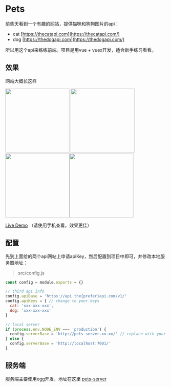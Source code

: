 # Pets

  前些天看到一个有趣的网站，提供猫咪和狗狗图片的api：
  - cat [https://thecatapi.com](https://thecatapi.com/)
  - dog [https://thedogapi.com](https://thedogapi.com/)
  
  所以用这个api来练练前端。项目是用vue + vuex开发，适合新手练习看看。
  
  ## 效果
  网站大概长这样
 
  <img src="http://sources.gauze.life/pets/pets1.jpg" width="200"> <img src="http://sources.gauze.life/pets/pets3.jpg" width="200"> <img src="http://sources.gauze.life/pets/pets8.jpg" width="200"><img src="http://sources.gauze.life/pets/pets4.png" width="200">
  
  [Live Demo](http://pets.gauze.life) （请使用手机查看，效果更佳）
  
  ## 配置
  先到上面给的两个api网站上申请apiKey，然后配置到项目中即可，并修改本地服务器地址：
  > src/config.js
  ```js
  const config = module.exports = {}

  // third api info
  config.apiBase = 'https://api.the{prefer}api.com/v1/'
  config.apiKeys = { // change to your keys
    cat: 'xxx-xxx-xxx',
    dog: 'xxx-xxx-xxx'
  }

  // local server
  if (process.env.NODE_ENV === 'production') {
    config.serverBase = 'http://pets-server.xx.xx/' // replace with your pets-server address
  } else {
    config.serverBase = 'http://localhost:7001/'
  }

  ```
  
  ## 服务端
   服务端主要使用egg开发，地址在这里 [pets-server](https://github.com/littleGauze/pets-server)
